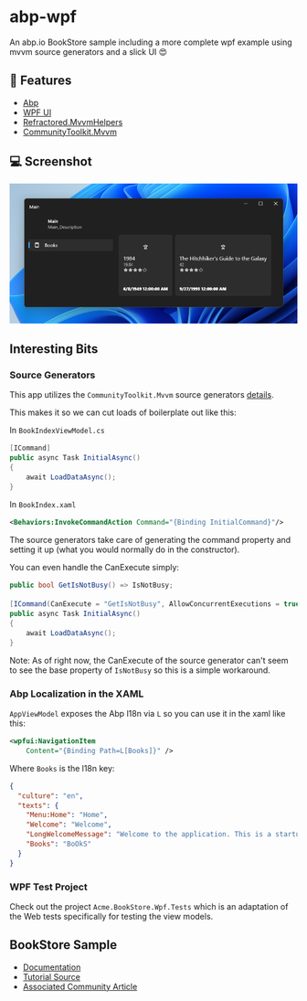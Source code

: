 # abp-wpf

An abp.io BookStore sample including a more complete wpf example using mvvm source generators and a slick UI :heart_eyes:

## :tophat: Features

- [Abp](https://abp.io)
- [WPF UI](https://github.com/lepoco/wpfui)
- [Refractored.MvvmHelpers](https://www.nuget.org/packages/Refractored.MvvmHelpers/)
- [CommunityToolkit.Mvvm](https://www.nuget.org/packages/CommunityToolkit.Mvvm)

## :computer: Screenshot
![example](images/example.png)

## Interesting Bits

### Source Generators

This app utilizes the `CommunityToolkit.Mvvm` source generators [details](https://docs.microsoft.com/en-us/windows/communitytoolkit/mvvm/introduction). 

This makes it so we can cut loads of boilerplate out like this:

In `BookIndexViewModel.cs` 
```c#
[ICommand]
public async Task InitialAsync()
{
    await LoadDataAsync();
}
```

In `BookIndex.xaml`

```xml
<Behaviors:InvokeCommandAction Command="{Binding InitialCommand}"/>
```

The source generators take care of generating the command property and setting it up (what you would normally do in the constructor).

You can even handle the CanExecute simply:

```c#
public bool GetIsNotBusy() => IsNotBusy;

[ICommand(CanExecute = "GetIsNotBusy", AllowConcurrentExecutions = true)]
public async Task InitialAsync()
{
    await LoadDataAsync();
}
```

Note: As of right now, the CanExecute of the source generator can't seem to see the base property of `IsNotBusy` so  this is a simple workaround.

### Abp Localization in the XAML

`AppViewModel` exposes the Abp l18n via `L` so you can use it in the xaml like this:

```xml
<wpfui:NavigationItem
    Content="{Binding Path=L[Books]}" />
```

Where `Books` is the l18n key:

```json
{
  "culture": "en",
  "texts": {
    "Menu:Home": "Home",
    "Welcome": "Welcome",
    "LongWelcomeMessage": "Welcome to the application. This is a startup project based on the ABP framework. For more information, visit abp.io.",
    "Books": "BoOkS"
  }
}
```

### WPF Test Project

Check out the project `Acme.BookStore.Wpf.Tests` which is an adaptation of the Web tests specifically for testing the view models.

## BookStore Sample

- [Documentation](https://docs.abp.io/en/abp/latest/Tutorials/Part-1?UI=MVC&DB=EF)
- [Tutorial Source](https://github.com/abpframework/abp-samples/tree/master/BookStore-Mvc-EfCore)
- [Associated Community Article](article.md)
